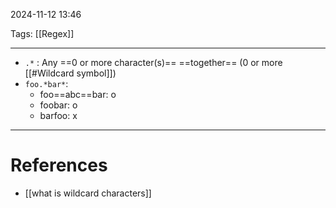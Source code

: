 2024-11-12 13:46

Tags: [[Regex]]

---

- `.*` : Any ==0 or more character(s)== ==together== (0 or more [[#Wildcard symbol]])
- `foo.*bar*`:
	- foo==abc==bar: o
	- foobar: o
	- barfoo: x

---
# References
- [[what is wildcard characters]]